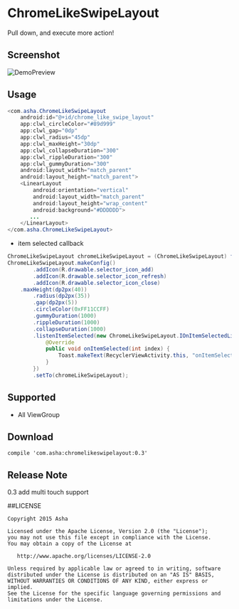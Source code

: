 # ChromeLikeSwipeLayout
Pull down, and execute more action!

## Screenshot
![DemoPreview](https://raw.githubusercontent.com/ashqal/ChromeLikeSwipeLayout/master/screenshot/DemoPreview.gif)
</br>

## Usage
```java
<com.asha.ChromeLikeSwipeLayout
    android:id="@+id/chrome_like_swipe_layout"
    app:clwl_circleColor="#89d999"
    app:clwl_gap="0dp"
    app:clwl_radius="45dp"
    app:clwl_maxHeight="30dp"
    app:clwl_collapseDuration="300"
    app:clwl_rippleDuration="300"
    app:clwl_gummyDuration="300"
    android:layout_width="match_parent"
    android:layout_height="match_parent">
    <LinearLayout
        android:orientation="vertical"
        android:layout_width="match_parent"
        android:layout_height="wrap_content"
        android:background="#DDDDDD">
       ...
    </LinearLayout>
</com.asha.ChromeLikeSwipeLayout>
```

* item selected callback
```java
ChromeLikeSwipeLayout chromeLikeSwipeLayout = (ChromeLikeSwipeLayout) findViewById(R.id.chrome_like_swipe_layout);
ChromeLikeSwipeLayout.makeConfig()
        .addIcon(R.drawable.selector_icon_add)
        .addIcon(R.drawable.selector_icon_refresh)
        .addIcon(R.drawable.selector_icon_close)
	.maxHeight(dp2px(40))
        .radius(dp2px(35))
        .gap(dp2px(5))
        .circleColor(0xFF11CCFF)
        .gummyDuration(1000)
        .rippleDuration(1000)
        .collapseDuration(1000)
        .listenItemSelected(new ChromeLikeSwipeLayout.IOnItemSelectedListener() {
            @Override
            public void onItemSelected(int index) {
                Toast.makeText(RecyclerViewActivity.this, "onItemSelected:" + index, Toast.LENGTH_SHORT).show();
            }
        })
        .setTo(chromeLikeSwipeLayout);
```

## Supported
* All ViewGroup

## Download
```
compile 'com.asha:chromelikeswipelayout:0.3'
```

## Release Note
0.3 add multi touch support

##LICENSE
```
Copyright 2015 Asha

Licensed under the Apache License, Version 2.0 (the "License");
you may not use this file except in compliance with the License.
You may obtain a copy of the License at

   http://www.apache.org/licenses/LICENSE-2.0

Unless required by applicable law or agreed to in writing, software
distributed under the License is distributed on an "AS IS" BASIS,
WITHOUT WARRANTIES OR CONDITIONS OF ANY KIND, either express or implied.
See the License for the specific language governing permissions and
limitations under the License.
```
